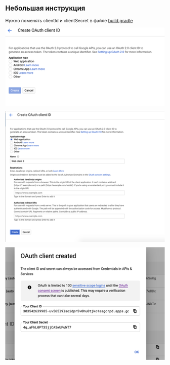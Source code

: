 ## Небольшая инструкция

Нужно поменять clientId и clientSecret в файле [build.gradle](build.gradle)

![Screenshot 2020-03-08 at 21.39.54.png](images/Screenshot%202020-03-08%20at%2021.39.54.png)

![Screenshot 2020-03-08 at 21.40.11.png](images/Screenshot%202020-03-08%20at%2021.40.11.png)

![Screenshot 2020-03-08 at 21.40.21.png](images/Screenshot%202020-03-08%20at%2021.40.21.png)